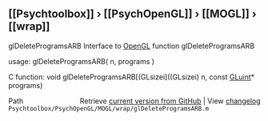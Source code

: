 ## [[Psychtoolbox]] &#8250; [[PsychOpenGL]] &#8250; [[MOGL]] &#8250; [[wrap]]

glDeleteProgramsARB  Interface to [OpenGL](OpenGL) function glDeleteProgramsARB  
  
usage:  glDeleteProgramsARB( n, programs )  
  
C function:  void glDeleteProgramsARB[(GLsizei]((GLsizei) n, const [GLuint](GLuint)\* programs)  




<div class="code_header" style="text-align:right;">
  <span style="float:left;">Path&nbsp;&nbsp;</span> <span class="counter">Retrieve <a href=
  "https://raw.github.com/Psychtoolbox-3/Psychtoolbox-3/beta/Psychtoolbox/PsychOpenGL/MOGL/wrap/glDeleteProgramsARB.m">current version from GitHub</a> | View <a href=
  "https://github.com/Psychtoolbox-3/Psychtoolbox-3/commits/beta/Psychtoolbox/PsychOpenGL/MOGL/wrap/glDeleteProgramsARB.m">changelog</a></span>
</div>
<div class="code">
  <code>Psychtoolbox/PsychOpenGL/MOGL/wrap/glDeleteProgramsARB.m</code>
</div>

